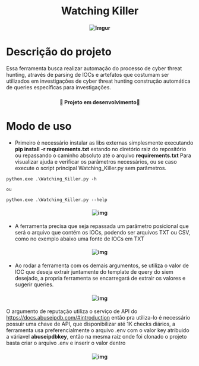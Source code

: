 <h1 align="center" >Watching Killer</h1>

<h4 align="center">

 ![Imgur](https://i.imgur.com/jKYzI7U.png)

</h4>

<h1>Descrição do projeto</h1>

Essa ferramenta busca realizar automação do processo de cyber threat hunting, através de parsing de IOCs e artefatos que costumam ser utilizados em investigações de cyber threat hunting construção automática de queries específicas para investigações. 

<h3></h3>


<h4 align="center">
  
   :construction: Projeto em desenvolvimento:construction:

</h4>

<h3></h3>

<!-- Modo de uso-->


<h1>Modo de uso</h1>

* Primeiro é necessário instalar as libs externas simplesmente executando **pip install -r requirements.txt** estando no diretório raiz do reposítório ou repassando o caminho absoluto até o arquivo **requirements.txt** Para visualizar ajuda e verificar os parâmetros necessários, ou se caso execute o script principal Watching_Killer.py sem parâmetros.

```
python.exe .\Watching_Killer.py -h

ou 

python.exe .\Watching_Killer.py --help

```
<h4 align="center">

![img](https://i.imgur.com/31bEgAA.png)

</h4>

* A ferramenta precisa que seja repassada um parâmetro posicional que será o arquivo que contém os IOCs, podendo ser arquivos TXT ou CSV, como no exemplo abaixo uma fonte de IOCs em TXT

<h4 align="center">

![img](https://i.imgur.com/TMFtz5i.png)

</h4>

* Ao rodar a ferramenta com os demais argumentos, se utiliza o valor de IOC que deseja extrair juntamente do template de query do siem desejado, a propria ferramenta se encarregará de extrair os valores e sugerir queries.

<h4 align="center">

![img](https://i.imgur.com/E9FyQcB.png)

</h4>

O argumento de reputação utiliza o serviço de API do https://docs.abuseipdb.com/#introduction então pra utiliza-lo é necessário possuir uma chave de API, que disponibilizar até 1K checks diários, a ferramenta usa preferencialmente o arquivo .env com o valor key atribuido a váriavel **abuseipdbkey**, então na mesma raiz onde foi clonado o projeto basta criar o arquivo .env e inserir o valor dentro

<h4 align="center">

![img](https://i.imgur.com/3xwtlsg.png)

</h4>



